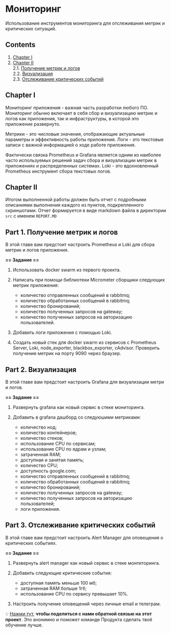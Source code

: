 # Мониторинг

Использование инструментов мониторинга для отслеживания метрик и критических ситуаций.

## Contents

1. [Chapter I](#chapter-i) 
2. [Chapter II](#chapter-ii) \
   2.1. [Получение метрик и логов](#part-1-получение-метрик-и-логов) \
   2.2. [Визуализация](#part-2-визуализация) \
   2.3. [Отслеживание критических событий](#part-3-отслеживание-критических-событий) 


## Chapter I

Мониторинг приложения - важная часть разработки любого ПО. Мониторинг обычно включает в себя сбор и визуализацию метрик и логов как приложения, так и инфраструктуры, в которой это приложение развернуто. 

Метрики - это числовые значения, отображающие актуальные параметры и эффективность работы приложения. Логи - это текстовые записи с важной информацией о ходе работе приложения.

Фактически связка Prometheus и Grafana является одним из наиболее часто используемых решений задач сбора и визуализации метрик в приложениях и распределенных системах. Loki - это вдохновленный Prometheus инструмент сбора текстовых логов.

## Chapter II

Итогом выполненной работы должен быть отчет с подробными описаниями выполнения каждого из пунктов, подкрепленного скриншотами. Отчет формируется в виде markdown файла в директории `src` с именем `REPORT.MD`

## Part 1. Получение метрик и логов

В этой главе вам предстоит настроить Prometheus и Loki для сбора метрик и логов приложения.

**== Задание ==**

1) Использовать docker swarm из первого проекта. 

2) Написать при помощи библиотеки Micrometer сборщики следующих метрик приложения: 
   - количество отправленных сообщений в rabbitmq;
   - количество обработанных сообщений в rabbitmq;
   - количество бронирований;
   - количество полученных запросов на gateway;
   - количество полученных запросов на авторизацию пользователей.

3) Добавить логи приложения с помощью Loki.

4) Создать новый стек для docker swarm из сервисов с Prometheus Server, Loki, node_exporter, blackbox_exporter, cAdvisor. Проверить получение метрик на порту 9090 через браузер.

## Part 2. Визуализация

В этой главе вам предстоит настроить Grafana для визуализации метри и логов.

**== Задание ==**

1) Развернуть grafana как новый сервис в стеке мониторинга.

2) Добавить в grafana дашборд со следуюшими метриками:
   - количество нод;
   - количество контейнеров;
   - количество стеков;
   - использование CPU по сервисам;
   - использование CPU по ядрам и узлам;
   - затраченная RAM;
   - доступная и занятая память;
   - количество CPU;
   - доступность google.com;
   - количество отправленных сообщений в rabbitmq;
   - количество обработанных сообщений в rabbitmq;
   - количество бронирований;
   - количество полученных запросов на gateway;
   - количество полученных запросов на авторизацию пользователей;
   - логи приложения.

## Part 3. Отслеживание критических событий

В этой главе вам предстоит настроить Alert Manager для оповещения о критических событиях.

**== Задание ==**

1) Развернуть alert manager как новый сервис в стеке монтиторинга.

2) Добавить следующие критические события:
   - доступная память меньше 100 мб;
   - затраченная RAM больше 1гб;
   - использование CPU по сервису превышает 10%.

3) Настроить получение оповещений через личные email и телеграм.

💡 [Нажми тут](https://forms.yandex.ru/cloud/6475c297f47e7323e1eca25c/), **чтобы поделиться с нами обратной связью на этот проект**. Это анонимно и поможет команде Продукта сделать твоё обучение лучше.
